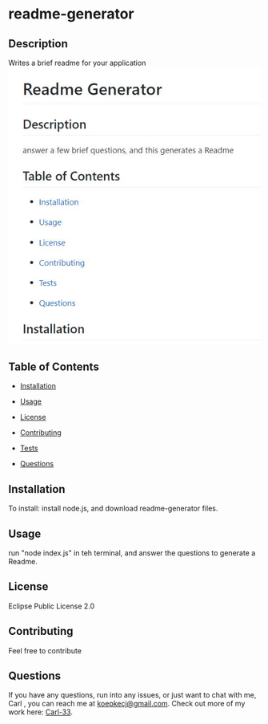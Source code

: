 # readme-generator


  ## Description
  Writes a brief readme for your application
  ![Readme Image](./assets/Capture1.JPG)

  ## Table of Contents
  * [Installation](#installation)

  * [Usage](#usage)
  
  * [License](#license)
  
  * [Contributing](#contributing)
  
  * [Tests](#tests)
  
  * [Questions](#questions)

  ## Installation
  To install: 
  install node.js, and download readme-generator files.


  ## Usage 

  run "node index.js" in teh terminal, and answer the questions to generate a Readme.

  ## License

  Eclipse Public License 2.0


  ## Contributing 

  Feel free to contribute

  ## Questions

  If you have any questions, run into any issues, or just want to chat with me, Carl , you can reach me at koepkecj@gmail.com.  Check out more of my work here: [Carl-33](https://github.com/Carl-33/).

  